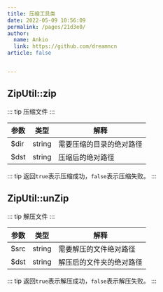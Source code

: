 ```yaml
---
title: 压缩工具类
date: 2022-05-09 10:56:09
permalink: /pages/21d3e0/
author: 
  name: Ankio
  link: https://github.com/dreamncn
article: false


---
```

## ZipUtil::zip

::: tip 压缩文件
:::

| 参数 | 类型   | 解释     |
| ---- | ------ | -------- |
| $dir  | string | 需要压缩的目录的绝对路径 |
| $dst  | string | 压缩后的绝对路径 |

::: tip
返回`true`表示压缩成功，`false`表示压缩失败。
:::

## ZipUtil::unZip

::: tip 解压文件
:::

| 参数 | 类型   | 解释     |
| ---- | ------ | -------- |
| $src  | string | 需要解压的文件绝对路径 |
| $dst  | string | 解压后的文件夹的绝对路径 |

::: tip
返回`true`表示解压成功，`false`表示解压失败。
:::